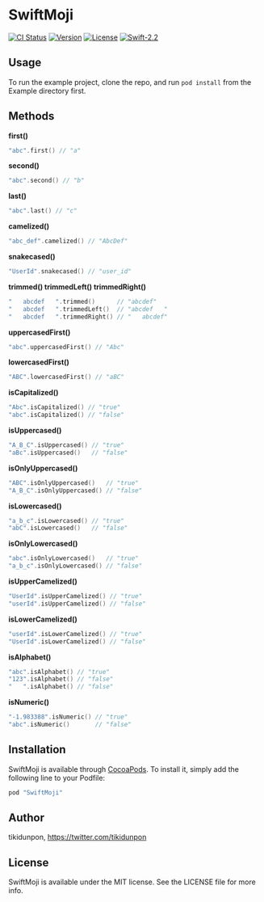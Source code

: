 # SwiftMoji

[![CI Status](http://img.shields.io/travis/tikidunpon/SwiftMoji.svg?style=flat)](https://travis-ci.org/tikidunpon/SwiftMoji)
[![Version](https://img.shields.io/cocoapods/v/SwiftMoji.svg?style=flat)](http://cocoapods.org/pods/SwiftMoji)
[![License](https://img.shields.io/cocoapods/l/SwiftMoji.svg?style=flat)](http://cocoapods.org/pods/SwiftMoji)
[![Swift-2.2](http://img.shields.io/badge/Swift-2.2-blue.svg)]()

## Usage

To run the example project, clone the repo, and run `pod install` from the Example directory first.


## Methods

**first()**
```swift
"abc".first() // "a"
```

**second()**
```swift
"abc".second() // "b"
```

**last()**
```swift
"abc".last() // "c"
```

**camelized()**
```swift
"abc_def".camelized() // "AbcDef"
```  

**snakecased()**
```swift
"UserId".snakecased() // "user_id"
```

**trimmed() trimmedLeft() trimmedRight()**
```swift
"   abcdef   ".trimmed()      // "abcdef"
"   abcdef   ".trimmedLeft()  // "abcdef   "
"   abcdef   ".trimmedRight() // "   abcdef"
```

**uppercasedFirst()**
```swift
"abc".uppercasedFirst() // "Abc"
```

**lowercasedFirst()**
```swift
"ABC".lowercasedFirst() // "aBC"
```

**isCapitalized()**
```swift
"Abc".isCapitalized() // "true"
"abc".isCapitalized() // "false"
```

**isUppercased()**
```swift
"A_B_C".isUppercased() // "true"
"aBc".isUppercased()   // "false"
```

**isOnlyUppercased()**
```swift
"ABC".isOnlyUppercased()   // "true"
"A_B_C".isOnlyUppercased() // "false"
```

**isLowercased()**
```swift
"a_b_c".isLowercased() // "true"
"abC".isLowercased()   // "false"
```

**isOnlyLowercased()**
```swift
"abc".isOnlyLowercased()   // "true"
"a_b_c".isOnlyLowercased() // "false"
```

**isUpperCamelized()**
```swift
"UserId".isUpperCamelized() // "true"
"userId".isUpperCamelized() // "false"
```

**isLowerCamelized()**
```swift
"userId".isLowerCamelized() // "true"
"UserId".isLowerCamelized() // "false"
```

**isAlphabet()**
```swift
"abc".isAlphabet() // "true"
"123".isAlphabet() // "false"
"   ".isAlphabet() // "false"
```

**isNumeric()**
```swift
"-1.983388".isNumeric() // "true"
"abc".isNumeric()       // "false"
```

## Installation

SwiftMoji is available through [CocoaPods](http://cocoapods.org). To install
it, simply add the following line to your Podfile:

```ruby
pod "SwiftMoji"
```

## Author

tikidunpon, https://twitter.com/tikidunpon

## License

SwiftMoji is available under the MIT license. See the LICENSE file for more info.
